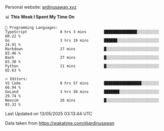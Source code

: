 Personal website: [ardinusawan.xyz](https://ardinusawan.xyz)

<!--START_SECTION:waka-->
📊 **This Week I Spent My Time On** 

```text
💬 Programming Languages: 
TypeScript               8 hrs 3 mins        ███████████████░░░░░░░░░░   60.22 % 
Go                       3 hrs 19 mins       ██████░░░░░░░░░░░░░░░░░░░   24.91 % 
Markdown                 27 mins             █░░░░░░░░░░░░░░░░░░░░░░░░   03.46 % 
Bash                     27 mins             █░░░░░░░░░░░░░░░░░░░░░░░░   03.38 % 
Python                   21 mins             █░░░░░░░░░░░░░░░░░░░░░░░░   02.63 % 

🔥 Editors: 
VS Code                  8 hrs 57 mins       █████████████████░░░░░░░░   66.94 % 
GoLand                   3 hrs 58 mins       ███████░░░░░░░░░░░░░░░░░░   29.74 % 
Neovim                   26 mins             █░░░░░░░░░░░░░░░░░░░░░░░░   03.32 % 
```


 Last Updated on 13/05/2025 03:13:44 UTC
<!--END_SECTION:waka-->
Data taken from https://wakatime.com/@ardinusawan
